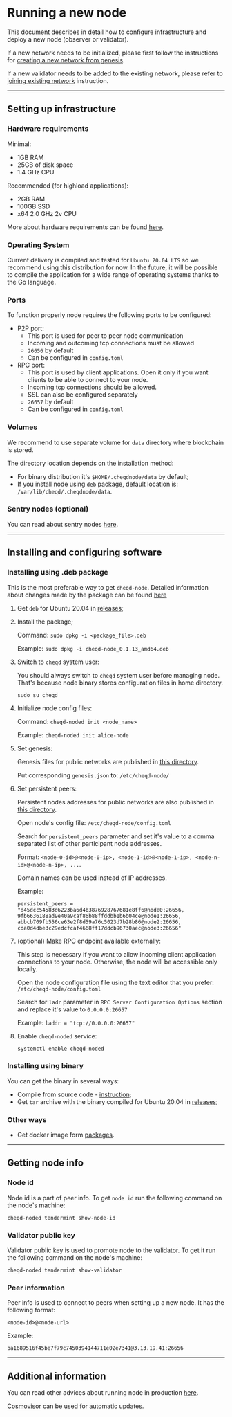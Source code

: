 # Running a new node

This document describes in detail how to configure infrastructure and deploy a new node (observer or validator).

If a new network needs to be initialized, please first follow the instructions for [creating a new network from genesis](setting-up-a-new-network.md).

If a new validator needs to be added to the existing network, please refer to [joining existing network](joining-existing-network.md) instruction.

---

## Setting up infrastructure

### Hardware requirements

Minimal:
- 1GB RAM
- 25GB of disk space
- 1.4 GHz CPU

Recommended (for highload applications):
- 2GB RAM
- 100GB SSD
- x64 2.0 GHz 2v CPU

More about hardware requirements can be found [here](https://docs.tendermint.com/master/nodes/running-in-production.html#hardware).

### Operating System

Current delivery is compiled and tested for `Ubuntu 20.04 LTS` so we recommend using this distribution for now. In the future, it will be possible to compile the application for a wide range of operating systems thanks to the Go language.

### Ports

To function properly node requires the following ports to be configured:

- P2P port:
  - This port is used for peer to peer node communication
  - Incoming and outcoming tcp connections must be allowed
  - `26656` by default
  - Can be configured in `config.toml`
- RPC port:
  - This port is used by client applications. Open it only if you want clients to be able to connect to your node.
  - Incoming tcp connections should be allowed.
  - SSL can also be configured separately
  - `26657` by default
  - Can be configured in `config.toml`

### Volumes

We recommend to use separate volume for `data` directory where blockchain is stored.

The directory location depends on the installation method:
- For binary distribution it's `$HOME/.cheqdnode/data` by default;
- If you install node using `deb` package, default location is: `/var/lib/cheqd/.cheqdnode/data`.

### Sentry nodes (optional)

You can read about sentry nodes [here](https://docs.tendermint.com/master/nodes/validators.html).



---

## Installing and configuring software

### Installing using .deb package

This is the most preferable way to get `cheqd-node`. Detailed information about changes made by the package can be found [here](deb-package-overview.md)

1. Get `deb` for Ubuntu 20.04 in [releases](https://github.com/cheqd/cheqd-node/releases);

2. Install the package;

    Command: `sudo dpkg -i <package_file>.deb`
    
    Example: `sudo dpkg -i cheqd-node_0.1.13_amd64.deb`

3. Switch to `cheqd` system user:

    You should always switch to `cheqd` system user before managing node. That's because node binary stores configuration files in home directory.

    ```
    sudo su cheqd
    ```

3. Initialize node config files:
        
    Command: `cheqd-noded init <node_name>`
    
    Example: `cheqd-noded init alice-node`

4. Set genesis:
        
    Genesis files for public networks are published in [this directory](https://github.com/cheqd/cheqd-node/tree/main/persistent_chains).
    
    Put corresponding `genesis.json` to: `/etc/cheqd-node/`
    
5. Set persistent peers:
        
    Persistent nodes addresses for public networks are also published in [this directory](https://github.com/cheqd/cheqd-node/tree/main/persistent_chains).
    
    Open node's config file: `/etc/cheqd-node/config.toml`
    
    Search for `persistent_peers` parameter and set it's value to a comma separated list of other participant node addresses.
    
    Format: `<node-0-id>@<node-0-ip>, <node-1-id>@<node-1-ip>, <node-n-id>@<node-n-ip>, ...`.
    
    Domain names can be used instead of IP addresses.
    
    Example:
    
    ```
    persistent_peers = "d45dcc54583d6223ba6d4b3876928767681e8ff6@node0:26656, 9fb6636188ad9e40a9caf86b88ffddbb1b6b04ce@node1:26656, abbcb709fb556ce63e2f8d59a76c5023d7b28b86@node2:26656, cda0d4dbe3c29edcfcaf4668ff17ddcb96730aec@node3:26656"
    ```

6. (optional) Make RPC endpoint available externally:
     
    This step is necessary if you want to allow incoming client application connections to your node. Otherwise, the node will be accessible only locally. 

    Open the node configuration file using the text editor that you prefer: `/etc/cheqd-node/config.toml`

    Search for `ladr` parameter in `RPC Server Configuration Options` section and replace it's value to `0.0.0.0:26657`
        
    Example: `laddr = "tcp://0.0.0.0:26657"`

7. Enable `cheqd-noded` service:

    ```
    systemctl enable cheqd-noded
    ```

### Installing using binary

You can get the binary in several ways:

- Compile from source code - [instruction](../README.md);
- Get `tar` archive with the binary compiled for Ubuntu 20.04 in [releases](https://github.com/cheqd/cheqd-node/releases);

### Other ways

- Get docker image form [packages](https://github.com/cheqd/cheqd-node/pkgs/container/cheqd-node).

---

## Getting node info

### Node id

Node id is a part of peer info. To get `node id` run the following command on the node's machine:

```
cheqd-noded tendermint show-node-id
```

### Validator public key

Validator public key is used to promote node to the validator. To get it run the following command on the node's machine:

```
cheqd-noded tendermint show-validator
```

### Peer information

Peer info is used to connect to peers when setting up a new node. It has the following format:

```
<node-id>@<node-url>
```

Example:

```
ba1689516f45be7f79c7450394144711e02e7341@3.13.19.41:26656
```

---

## Additional information

You can read other advices about running node in production [here](https://docs.tendermint.com/master/nodes/running-in-production.html).

[Сosmovisor](https://docs.cosmos.network/master/run-node/cosmovisor.html) can be used for automatic updates.
